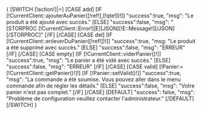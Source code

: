{
[SWITCH [!action!]|=]
        [CASE add]
            [IF [!CurrentClient::ajouterAuPanier([!ref!],[!qte!])!]]
                "success":true,
                "msg": "Le produit a été ajouté avec succès."
            [ELSE]
                "success":false,
                "msg": "[STORPROC [!CurrentClient::Error!]|E][JSON][!E::Message!][/JSON][/STORPROC]"
            [/IF]
        [/CASE]
        [CASE del]
            [IF [!CurrentClient::enleverDuPanier([!ref!])!]]
                "success":true,
                "msg: "Le produit a été supprimé avec succès."
            [ELSE]
                "success":false,
                "msg": "ERREUR"
            [/IF]
        [/CASE]
        [CASE empty]
            [IF [!CurrentClient::viderPanier()!]]
                "success":true,
                "msg": "Le panier a été vidé avec succès."
            [ELSE]
                "success":false,
                "msg": "ERREUR"
            [/IF]
        [/CASE]
        [CASE valid]
            [!Panier:=[!CurrentClient::getPanier()!]!]
            [IF [!Panier::setValid()!]]
                "success":true,
                "msg": "La commande a été soumise. Vous pouvez aller dans le menu commande afin de régler les détails."
            [ELSE]
                "success":false,
                "msg": "Votre panier n\'est pas complet."
            [/IF]
        [/CASE]
        [DEFAULT]
            "success": false,
            "msg": "Problème de configuration veuillez contacter l\'administrateur."
        [/DEFAULT]
[/SWITCH]
}